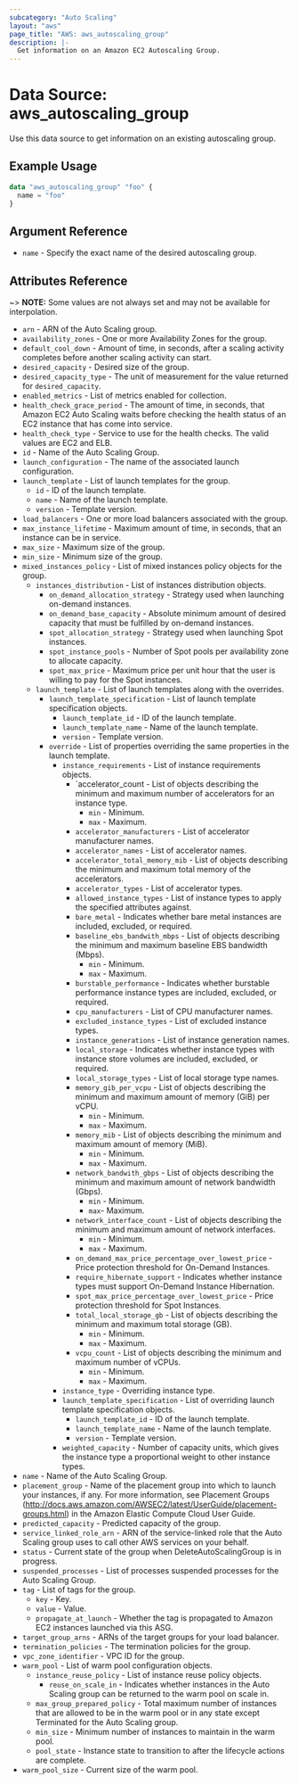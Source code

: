 ```yaml
---
subcategory: "Auto Scaling"
layout: "aws"
page_title: "AWS: aws_autoscaling_group"
description: |-
  Get information on an Amazon EC2 Autoscaling Group.
---
```


# Data Source: aws_autoscaling_group

Use this data source to get information on an existing autoscaling group.

## Example Usage

```terraform
data "aws_autoscaling_group" "foo" {
  name = "foo"
}
```

## Argument Reference

* `name` - Specify the exact name of the desired autoscaling group.

## Attributes Reference

~> **NOTE:** Some values are not always set and may not be available for
interpolation.

* `arn` - ARN of the Auto Scaling group.
* `availability_zones` - One or more Availability Zones for the group.
* `default_cool_down` - Amount of time, in seconds, after a scaling activity completes before another scaling activity can start.
* `desired_capacity` - Desired size of the group.
* `desired_capacity_type` - The unit of measurement for the value returned for `desired_capacity`.
* `enabled_metrics` - List of metrics enabled for collection.
* `health_check_grace_period` - The amount of time, in seconds, that Amazon EC2 Auto Scaling waits before checking the health status of an EC2 instance that has come into service.
* `health_check_type` - Service to use for the health checks. The valid values are EC2 and ELB.
* `id` - Name of the Auto Scaling Group.
* `launch_configuration` - The name of the associated launch configuration.
* `launch_template` - List of launch templates for the group.
    * `id` - ID of the launch template.
    * `name` - Name of the launch template.
    * `version` - Template version.
* `load_balancers` - One or more load balancers associated with the group.
* `max_instance_lifetime` - Maximum amount of time, in seconds, that an instance can be in service.
* `max_size` - Maximum size of the group.
* `min_size` - Minimum size of the group.
* `mixed_instances_policy` - List of mixed instances policy objects for the group.
    * `instances_distribution` - List of instances distribution objects.
        * `on_demand_allocation_strategy` - Strategy used when launching on-demand instances.
        * `on_demand_base_capacity` -  Absolute minimum amount of desired capacity that must be fulfilled by on-demand instances.
        * `spot_allocation_strategy` - Strategy used when launching Spot instances.
        * `spot_instance_pools` - Number of Spot pools per availability zone to allocate capacity.
        * `spot_max_price` - Maximum price per unit hour that the user is willing to pay for the Spot instances.
    * `launch_template` - List of launch templates along with the overrides.
        * `launch_template_specification` - List of launch template specification objects.
            * `launch_template_id` - ID of the launch template.
            * `launch_template_name` - Name of the launch template.
            * `version` - Template version.
        * `override` - List of properties overriding the same properties in the launch template.
            * `instance_requirements` - List of instance requirements objects.
                * `accelerator_count - List of objects describing the minimum and maximum number of accelerators for an instance type.
                    * `min` - Minimum.
                    * `max` - Maximum.
                * `accelerator_manufacturers` - List of accelerator manufacturer names.
                * `accelerator_names` - List of accelerator names.
                * `accelerator_total_memory_mib` - List of objects describing the minimum and maximum total memory of the accelerators.
                * `accelerator_types` - List of accelerator types.
                * `allowed_instance_types` - List of instance types to apply the specified attributes against.
                * `bare_metal` - Indicates whether bare metal instances are included, excluded, or required.
                * `baseline_ebs_bandwith_mbps` - List of objects describing the minimum and maximum baseline EBS bandwidth (Mbps).
                    * `min` - Minimum.
                    * `max` - Maximum.
                * `burstable_performance` - Indicates whether burstable performance instance types are included, excluded, or required.
                * `cpu_manufacturers` - List of CPU manufacturer names.
                * `excluded_instance_types` - List of excluded instance types.
                * `instance_generations` - List of instance generation names.
                * `local_storage` - Indicates whether instance types with instance store volumes are included, excluded, or required.
                * `local_storage_types` - List of local storage type names.
                * `memory_gib_per_vcpu` - List of objects describing the minimum and maximum amount of memory (GiB) per vCPU.
                    * `min` - Minimum.
                    * `max` - Maximum.
                * `memory_mib` - List of objects describing the minimum and maximum amount of memory (MiB).
                    * `min` - Minimum.
                    * `max` - Maximum.
                * `network_bandwith_gbps` - List of objects describing the minimum and maximum amount of network bandwidth (Gbps).
                    * `min` - Minimum.
                    * `max`- Maximum.
                * `network_interface_count` - List of objects describing the minimum and maximum amount of network interfaces.
                    * `min` - Minimum.
                    * `max` - Maximum.
                * `on_demand_max_price_percentage_over_lowest_price` - Price protection threshold for On-Demand Instances.
                * `require_hibernate_support` - Indicates whether instance types must support On-Demand Instance Hibernation.
                * `spot_max_price_percentage_over_lowest_price` - Price protection threshold for Spot Instances.
                * `total_local_storage_gb` - List of objects describing the minimum and maximum total storage (GB).
                    * `min` - Minimum.
                    * `max` - Maximum.
                * `vcpu_count` - List of objects describing the minimum and maximum number of vCPUs.
                    * `min` - Minimum.
                    * `max` - Maximum.
            * `instance_type` - Overriding instance type.
            * `launch_template_specification` - List of overriding launch template specification objects.
                * `launch_template_id` - ID of the launch template.
                * `launch_template_name` - Name of the launch template.
                * `version` - Template version.
            * `weighted_capacity` - Number of capacity units, which gives the instance type a proportional weight to other instance types.
* `name` - Name of the Auto Scaling Group.
* `placement_group` - Name of the placement group into which to launch your instances, if any. For more information, see Placement Groups (http://docs.aws.amazon.com/AWSEC2/latest/UserGuide/placement-groups.html) in the Amazon Elastic Compute Cloud User Guide.
* `predicted_capacity` - Predicted capacity of the group.
* `service_linked_role_arn` - ARN of the service-linked role that the Auto Scaling group uses to call other AWS services on your behalf.
* `status` - Current state of the group when DeleteAutoScalingGroup is in progress.
* `suspended_processes` - List of processes suspended processes for the Auto Scaling Group.
* `tag` - List of tags for the group.
    * `key` - Key.
    * `value` - Value.
    * `propagate_at_launch` - Whether the tag is propagated to Amazon EC2 instances launched via this ASG.
* `target_group_arns` - ARNs of the target groups for your load balancer.
* `termination_policies` - The termination policies for the group.
* `vpc_zone_identifier` - VPC ID for the group.
* `warm_pool` - List of warm pool configuration objects.
    * `instance_reuse_policy` - List of instance reuse policy objects.
        * `reuse_on_scale_in` - Indicates whether instances in the Auto Scaling group can be returned to the warm pool on scale in.
    * `max_group_prepared_policy` - Total maximum number of instances that are allowed to be in the warm pool or in any state except Terminated for the Auto Scaling group.
    * `min_size` - Minimum number of instances to maintain in the warm pool.
    * `pool_state` - Instance state to transition to after the lifecycle actions are complete.
* `warm_pool_size` - Current size of the warm pool.
